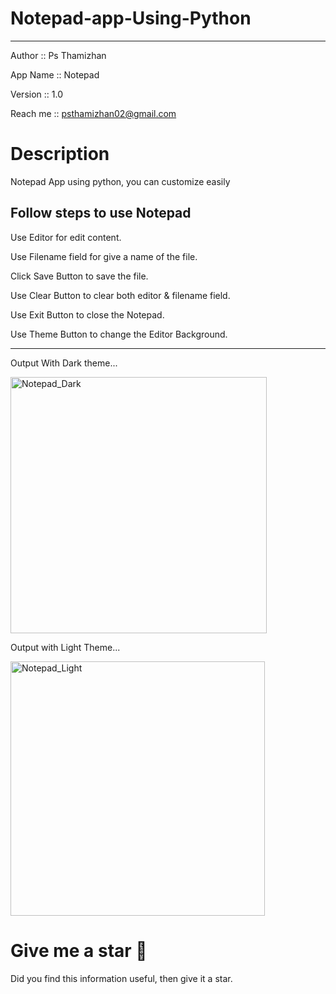 # Notepad-app-Using-Python

---------------------------------------------------------------------
Author :: Ps Thamizhan

App Name :: Notepad

Version :: 1.0

Reach me :: psthamizhan02@gmail.com

# Description

Notepad App using python, you can customize easily

Follow steps to use Notepad
-------------------------------------------------------
Use Editor for edit content.

Use Filename field for give a name of the file.


Click Save Button to save the file.


Use Clear Button to clear both editor & filename field.


Use Exit Button to close the Notepad.


Use Theme Button to change the Editor Background.

-------------------------------------------------------
Output With Dark theme...

<img width="410" alt="Notepad_Dark" src="https://github.com/psvel6672/Notepad-app-Using-Python/assets/140797046/ee9f6e03-7836-4461-b2ac-4828bcab1e08">

Output with Light Theme...

<img width="407" alt="Notepad_Light" src="https://github.com/psvel6672/Notepad-app-Using-Python/assets/140797046/decb0cf6-b4d7-410b-bcf2-67d44a81693f">

# Give me a star 🌟

Did you find this information useful, then give it a star.

